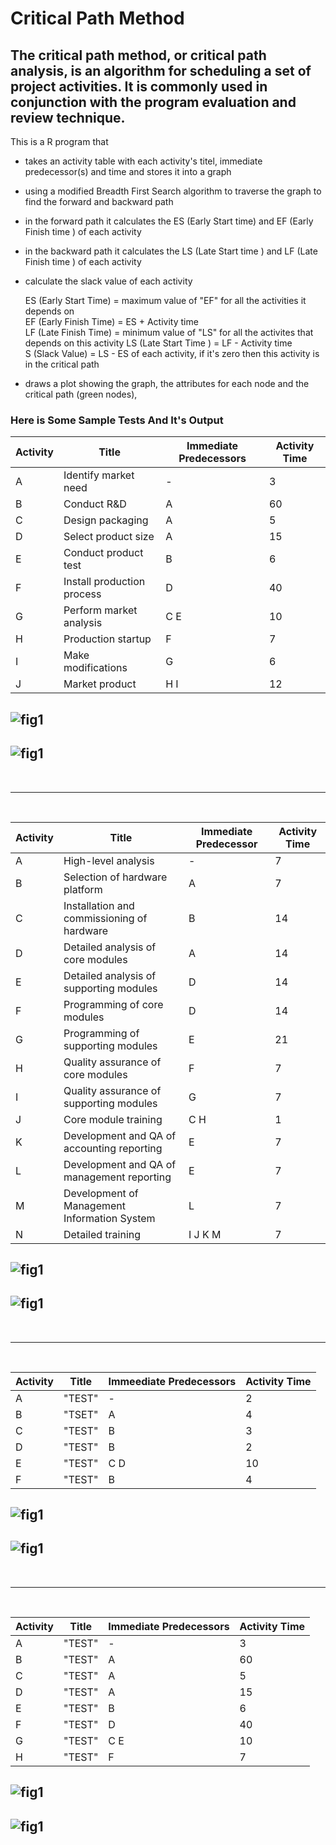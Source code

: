# Critical Path Method

## The critical path method, or critical path analysis, is an algorithm for scheduling a set of project activities. It is commonly used in conjunction with the program evaluation and review technique.

This is a R program that
 -   takes an activity table with each activity's titel, immediate predecessor(s) and time and stores it into a graph
 -   using a modified Breadth First Search algorithm to traverse the graph to find the forward and backward path
 -   in the forward path it calculates the ES (Early Start time) and EF (Early Finish time ) of each activity
 -   in the backward path it calculates the LS (Late Start time ) and LF (Late Finish time ) of each activity
 -   calculate the slack value of each activity 

        ES (Early Start Time)  = maximum value of "EF" for all the activities it depends on  
        EF (Early Finish Time) = ES + Activity time  
        LF (Late Finish Time) = minimum value of "LS" for all the activites that depends on this activity 
        LS (Late Start Time ) = LF - Activity time  
        S (Slack Value) = LS - ES of each activity, if it's zero then this activity is in the critical path 
 -   draws a plot showing the graph, the attributes for each node and the critical path (green nodes),

### Here is Some Sample Tests And It's Output

| Activity | Title                | Immediate Predecessors | Activity Time |
| -------- | -------------------- | ------------ | -------- |
| A        | Identify market need |       -      | 3        |
| B        | Conduct R&D          |A        | 60       |
| C        | Design packaging     |A            | 5        |
| D        | Select product size  |A            | 15       |
| E        | Conduct product test |B            | 6        |
| F        | Install production process |D            | 40       |
| G        | Perform market analysis |C E          | 10       |
| H        | Production startup |F            | 7        |
| I        | Make modifications |G            | 6        |
| J        | Market product |H I          | 12       |

## ![fig1](https://raw.githubusercontent.com/cppcoders/critical-path-method-R/master/images/data/directed%20tree.png)

## ![fig1](https://raw.githubusercontent.com/cppcoders/critical-path-method-R/master/images/data/info%20graph.png)

&nbsp;
&nbsp;
<hr/>
&nbsp;
&nbsp;

|Activity |	Title	| Immediate Predecessor	| Activity Time
|-------- | ----- | -------------------- | --------------- |
|A	|High-level analysis|	-|	7||
|B	|Selection of hardware platform|	A | 	7|
|C	|Installation and commissioning of hardware|	B|	14|
|D	|Detailed analysis of core modules|	A |	14|
|E	|Detailed analysis of supporting modules|	D	|14|
|F	|Programming of core modules|	D|	14|
|G	|Programming of supporting modules|	E|	21|
|H	|Quality assurance of core modules|	F|	7|
|I	|Quality assurance of supporting modules|	G|	7|
|J	|Core module training	|C H|	1|
|K	|Development and QA of accounting reporting|	E|	7|
|L	|Development and QA of management reporting|	E|	7|
|M	|Development of Management Information System|	L|	7|
|N	|Detailed training|	I J K M	| 7|

## ![fig1](https://raw.githubusercontent.com/cppcoders/critical-path-method-R/master/images/test1/directed%20tree.png)

## ![fig1](https://raw.githubusercontent.com/cppcoders/critical-path-method-R/master/images/test1/info%20graph.png)

&nbsp;
&nbsp;
<hr/>
&nbsp;
&nbsp;

| Activity |Title | Immeediate Predecessors | Activity Time |
| -------- |----- |------------ | -------- |
| A        | "TEST" | -            | 2        |
| B        | "TSET" | A            | 4        |
| C        | "TEST" |  B            | 3        |
| D        | "TEST" |  B            | 2        |
| E        | "TEST" | C D          | 10       |
| F        | "TEST" | B            | 4        |

## ![fig1](https://raw.githubusercontent.com/cppcoders/critical-path-method-R/master/images/test2/directed%20tree.png)

## ![fig1](https://raw.githubusercontent.com/cppcoders/critical-path-method-R/master/images/test2/ingo%20graph.png)

&nbsp;
&nbsp;
<hr/>
&nbsp;
&nbsp;

| Activity |Title | Immediate Predecessors | Activity Time |
| -------- |------| ------------ | -------- |
| A        | "TEST"|-            | 3        |
| B        | "TEST"|A            | 60       |
| C        | "TEST"|A            | 5        |
| D        | "TEST"|A            | 15       |
| E        | "TEST"|B            | 6        |
| F        | "TEST"|D            | 40       |
| G        | "TEST"|C E          | 10       |
| H        | "TEST"|F            | 7        |


## ![fig1](https://raw.githubusercontent.com/cppcoders/critical-path-method-R/master/images/test3/directed%20tree.png)

## ![fig1](https://raw.githubusercontent.com/cppcoders/critical-path-method-R/master/images/test3/info%20graph.png)



